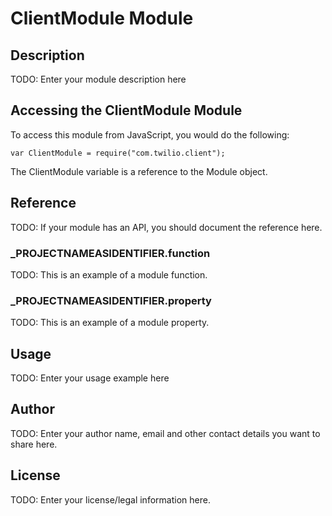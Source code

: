 # ClientModule Module

## Description

TODO: Enter your module description here

## Accessing the ClientModule Module

To access this module from JavaScript, you would do the following:

	var ClientModule = require("com.twilio.client");

The ClientModule variable is a reference to the Module object.	

## Reference

TODO: If your module has an API, you should document
the reference here.

### ___PROJECTNAMEASIDENTIFIER__.function

TODO: This is an example of a module function.

### ___PROJECTNAMEASIDENTIFIER__.property

TODO: This is an example of a module property.

## Usage

TODO: Enter your usage example here

## Author

TODO: Enter your author name, email and other contact
details you want to share here. 

## License

TODO: Enter your license/legal information here.
